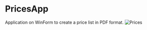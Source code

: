 # PricesApp
Application on WinForm to create a price list in PDF format.
![Prices](https://user-images.githubusercontent.com/80826899/225704100-28c5b701-aede-44b7-b8dc-4da9f5352a26.jpg)
